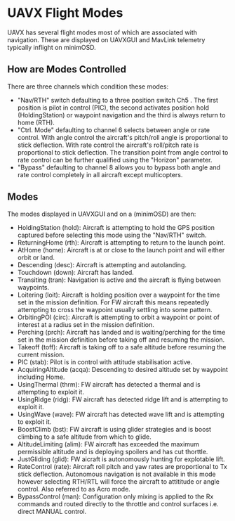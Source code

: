 # UAVX Flight Modes #

UAVX has several flight modes most of which are associated with navigation. These are displayed on UAVXGUI and MavLink telemetry typically inflight on minimOSD.

## How are Modes Controlled ##

There are three channels which condition these modes:

 * "Nav/RTH" switch defaulting to a three position switch Ch5 . The first position is pilot in control (PIC), the second activates position hold (HoldingStation) or waypoint navigation and the third is always return to home (RTH). 
 * "Ctrl. Mode" defaulting to channel 6 selects between angle or rate control. With angle control the aircraft's pitch/roll angle is proportional to stick deflection. With rate control the aircraft's roll/pitch rate is proportional to stick deflection. The transition point from angle control to rate control can be further qualified using the "Horizon" parameter. 
  * "Bypass" defaulting to channel 8 allows you to bypass both angle and rate control completely in all aircraft except multicopters. 

## Modes ##

The modes displayed in UAVXGUI and on a (minimOSD) are then:

 * HoldingStation (hold): Aircraft is attempting to hold the GPS position captured before selecting this mode using the "Nav/RTH" switch.
 * ReturningHome (rth): Aircraft is attempting to return to the launch point.
 * AtHome (home): Aircraft is at or close to the launch point and will either orbit or land.
 * Descending (desc): Aircraft is attempting and autolanding.
 * Touchdown (down): Aircraft has landed.
 * Transiting (tran): Navigation is active and the aircraft is flying between waypoints.
 * Loitering (loit): Aircraft is holding position over a waypoint for the time set in the mission definition. For FW aircraft this means repeatedly attempting to cross the waypoint usually settling into some pattern.
 * OrbitingPOI (circ): Aircraft is attempting to orbit a waypoint or point of interest at a radius set in the mission definition.
 * Perching (prch): Aircraft has landed and is waiting/perching for the time set in the mission definition before taking off and resuming the mission.
 * Takeoff (toff): Aircraft is taking off to a safe altitude before resuming the current mission.
 * PIC (stab): Pilot is in control with attitude stabilisation active.
 * AcquiringAltitude (acqa): Descending to desired altitude set by waypoint including Home.
 * UsingThermal (thrm): FW aircraft has detected a thermal and is attempting to exploit it.
 * UsingRidge (ridg): FW aircraft has detected ridge lift and is attempting to exploit it.
 * UsingWave (wave): FW aircraft has detected wave lift and is attempting to exploit it.
 * BoostClimb (bst): FW aircraft is using glider strategies and is boost climbing to a safe altitude from which to glide.
 * AltitudeLimiting (alim): FW aircraft has exceeded the maximum permissible altitude and is deploying spoilers and has cut thorttle.
 * JustGliding (glid): FW aicraft is autonomously hunting for explotable lift.
 * RateControl (rate): Aircraft roll pitch and yaw rates are proportional to Tx stick deflection. Autonomous navigation is not available in this mode however selecting RTH/RTL will force the aircraft to attititude or angle control. Also referred to as Acro mode.
 * BypassControl (man): Configuration only mixing is applied to the Rx commands and routed directly to the throttle and control surfaces i.e. direct MANUAL control.


